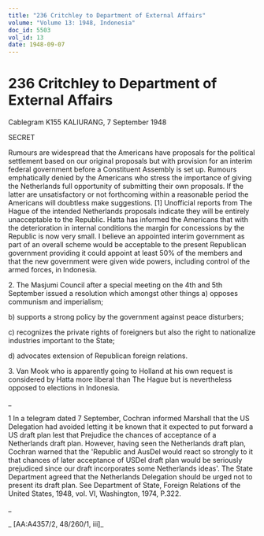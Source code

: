 ```yaml
---
title: "236 Critchley to Department of External Affairs"
volume: "Volume 13: 1948, Indonesia"
doc_id: 5503
vol_id: 13
date: 1948-09-07
---
```


# 236 Critchley to Department of External Affairs

Cablegram K155 KALIURANG, 7 September 1948

SECRET

Rumours are widespread that the Americans have proposals for the political settlement based on our original proposals but with provision for an interim federal government before a Constituent Assembly is set up. Rumours emphatically denied by the Americans who stress the importance of giving the Netherlands full opportunity of submitting their own proposals. If the latter are unsatisfactory or not forthcoming within a reasonable period the Americans will doubtless make suggestions. [1] Unofficial reports from The Hague of the intended Netherlands proposals indicate they will be entirely unacceptable to the Republic. Hatta has informed the Americans that with the deterioration in internal conditions the margin for concessions by the Republic is now very small. I believe an appointed interim government as part of an overall scheme would be acceptable to the present Republican government providing it could appoint at least 50% of the members and that the new government were given wide powers, including control of the armed forces, in Indonesia.

2\. The Masjumi Council after a special meeting on the 4th and 5th September issued a resolution which amongst other things a) opposes communism and imperialism;

b) supports a strong policy by the government against peace disturbers;

c) recognizes the private rights of foreigners but also the right to nationalize industries important to the State;

d) advocates extension of Republican foreign relations.

3\. Van Mook who is apparently going to Holland at his own request is considered by Hatta more liberal than The Hague but is nevertheless opposed to elections in Indonesia.

_

1 In a telegram dated 7 September, Cochran informed Marshall that the US Delegation had avoided letting it be known that it expected to put forward a US draft plan lest that Prejudice the chances of acceptance of a Netherlands draft plan. However, having seen the Netherlands draft plan, Cochran warned that the 'Republic and AusDel would react so strongly to it that chances of later acceptance of USDel draft plan would be seriously prejudiced since our draft incorporates some Netherlands ideas'. The State Department agreed that the Netherlands Delegation should be urged not to present its draft plan. See Department of State, Foreign Relations of the United States, 1948, vol. VI, Washington, 1974, P.322.

_

_ [AA:A4357/2, 48/260/1, iii]_
